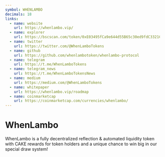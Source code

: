 ```yaml
---
symbol: WHENLAMBO
decimals: 18
links:
  - name: website
    url: https://whenlambo.vip/
  - name: explorer
    url: https://bscscan.com/token/0xE03495fCa9e644d55B65c30ed9fdC3321C260126
  - name: twitter
    url: https://twitter.com/@WhenLamboTokens
  - name: github
    url: https://github.com/whenlambotoken/whenlambo-protocol
  - name: telegram
    url: https://t.me/WhenLamboTokens
  - name: telegram_news
    url: https://t.me/WhenLamboTokensNews
  - name: medium
    url: https://medium.com/@WhenLamboTokens
  - name: whitepaper
    url: https://whenlambo.vip/roadmap
  - name: coinmarketcap
    url: https://coinmarketcap.com/currencies/whenlambo/
---
```


# WhenLambo

WhenLambo is a fully decentralized reflection & automated liquidity token with CAKE rewards for token holders and a unique chance to win big in our special draw system!
